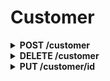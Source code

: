 # Customer

<details>
  <summary><strong>POST /customer</strong></summary>
  
  > 고객 정보 등록  
  - **Header**: None  
  - **Request**:
    - *name(string)*: 이름
    - *nrc_no(string)*: 주민번호
    - *date_of_birth(string)*: 생년월일
    - *gender(enum)*: 성별
    - *phone_number(string)*: 전화번호
    - email(string): 이메일
    - *loan_type(enum)*: 대출 구분
    - *cp_number(enum)*: 관리 코드
    - *home_address(string)*: 집 주소
    - *home_postal_code(string)*: 집 우편번호
    - office_address(string): 사무실 주소
    - office_postal_code(string): 사무실 우편번호
    - details([string]): 추가 정보
    - image(???): 사진  
  - **Response**: None
</details>

<details>
  <summary><strong>DELETE /customer</strong></summary>
  
  > 고객 정보 삭제  
  - **Header**: None  
  - **Request**:
    - *id(int)*: ID  
  - **Response**: None
</details>

<details>
  <summary><strong>PUT /customer/id</strong></summary>
  
  > 고객 정보 수정  
  - **Header**: None  
  - **Request**:
    - name(string): 이름
    - nrc_no(string): 주민번호
    - date_of_birth(string): 생년월일
    - gender(enum): 성별
    - phone_number(string): 전화번호
    - email(string): 이메일
    - loan_type(enum): 대출 구분
    - cp_number(enum): 관리 코드
    - home_address(string): 집 주소
    - home_postal_code(string): 집 우편번호
    - office_address(string): 사무실 주소
    - office_postal_code(string): 사무실 우편번호
    - details([string]): 추가 정보
    - image(???): 사진  
  - **Response**: None
</details>